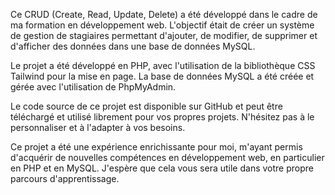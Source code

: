 Ce CRUD (Create, Read, Update, Delete) a été développé dans le cadre de ma formation en développement web. L'objectif était de créer un système de gestion de stagiaires permettant d'ajouter, de modifier, de supprimer et d'afficher des données dans une base de données MySQL.

Le projet a été développé en PHP, avec l'utilisation de la bibliothèque CSS Tailwind pour la mise en page. La base de données MySQL a été créée et gérée avec l'utilisation de PhpMyAdmin.

Le code source de ce projet est disponible sur GitHub et peut être téléchargé et utilisé librement pour vos propres projets. N'hésitez pas à le personnaliser et à l'adapter à vos besoins.

Ce projet a été une expérience enrichissante pour moi, m'ayant permis d'acquérir de nouvelles compétences en développement web, en particulier en PHP et en MySQL. J'espère que cela vous sera utile dans votre propre parcours d'apprentissage.
